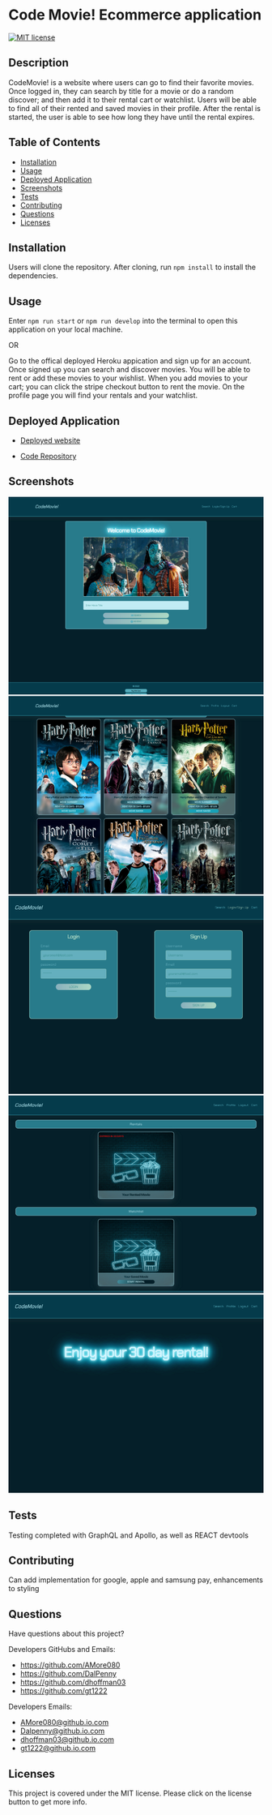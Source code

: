 # Code Movie! Ecommerce application

  [![MIT license](https://img.shields.io/badge/License-MIT-blue.svg)](https://lbesson.mit-license.org/)

## Description
  CodeMovie! is a website where users can go to find their favorite movies. Once logged in, they can search by title for a movie or do a random discover; and then add it to their rental cart or watchlist. Users will be able to find all of their rented and saved movies  in their profile. After the rental is started, the user is able to see how long they have until the rental expires.

## Table of Contents
  - [Installation](#installation)
  - [Usage](#usage)
  - [Deployed Application](#deployed-application)
  - [Screenshots](#screenshots)
  - [Tests](#tests)
  - [Contributing](#contributing)
  - [Questions](#questions)
  - [Licenses](#licenses)


## Installation
  Users will clone the repository. After cloning, run `npm install` to install the dependencies.

## Usage
  Enter `npm run start` or `npm run develop` into the terminal to open this application on your local machine.
  
  OR

  Go to the offical deployed Heroku appication and sign up for an account. Once signed up you can search and discover movies. You will be able to rent or add these movies to your wishlist. When you add movies to your cart; you can click the stripe checkout button to rent the movie. On the profile page you will find your rentals and your watchlist.

## Deployed Application

  * [Deployed website](https://codemovie.herokuapp.com/)

  * [Code Repository](https://github.com/AMore080/ecommerce.git)

## Screenshots
![Homepage](./assets/homepage.png)
![Search](./assets/searchResults.png)
![Sign In](./assets/signIn.png)
![Profile](./assets/profileMovies.png)
![Success](./assets/success-2.png)

## Tests
  Testing completed with GraphQL and Apollo, as well as REACT devtools

## Contributing
  Can add implementation for google, apple and samsung pay, enhancements to styling

## Questions
  Have questions about this project?  

  Developers GitHubs and Emails: 
  * https://github.com/AMore080
  * https://github.com/DalPenny
  * https://github.com/dhoffman03
  * https://github.com/gt1222

  Developers Emails: 
  * AMore080@github.io.com 
  * Dalpenny@github.io.com
  * dhoffman03@github.io.com
  * gt1222@github.io.com
  
## Licenses
  This project is covered under the MIT license. Please click on the license button to get more info.